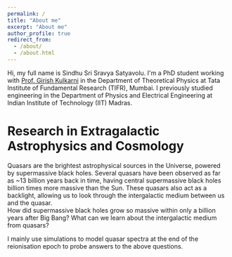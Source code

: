 ```yaml
---
permalink: /
title: "About me"
excerpt: "About me"
author_profile: true
redirect_from: 
  - /about/
  - /about.html
---
```


Hi, my full name is Sindhu Sri Sravya Satyavolu. I'm a PhD student working with [Prof. Girish Kulkarni](https://theory.tifr.res.in/~kulkarni/) in the Department of Theoretical Physics at Tata Institute of Fundamental Research (TIFR), Mumbai. I previously studied engineering in the Department of Physics and Electrical Engineering at Indian Institute of Technology (IIT) Madras.					

Research in Extragalactic Astrophysics and Cosmology
======
Quasars are the brightest astrophysical sources in the Universe, powered by supermassive black holes. Several quasars have been observed as far as ~13 billion years back in time, having central supermassive black holes billion times more massive than the Sun. These quasars also act as a backlight, allowing us to look through the intergalactic medium between us and the quasar.  
How did supermassive black holes grow so massive within only a billion years after Big Bang? What can we learn about the intergalactic medium from quasars? 

I mainly use simulations to model quasar spectra at the end of the reionisation epoch to probe answers to the above questions.





